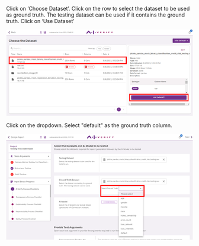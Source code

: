 Click on ‘Choose Dataset’. Click on the row to select the dataset to be used as ground truth. The testing dataset can be used if it contains the ground truth. Click on ‘Use Dataset’

![select-ground-truth-datasets](../../res/test-ai-model-generate-report/dataset-5.png)

Click on the dropdown. Select "default" as the ground truth column.

![select-gt-column-datasets](../../res/test-ai-model-generate-report/input-block-2.png)
